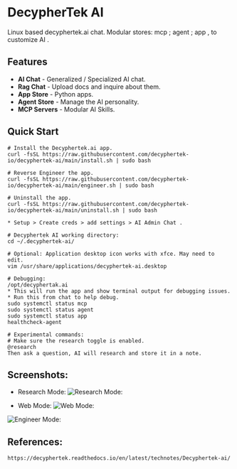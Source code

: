 # DecypherTek AI

Linux based decyphertek.ai chat. Modular stores: mcp ; agent ; app , to customize AI . 

## Features

- **AI Chat** - Generalized / Specialized AI chat.
- **Rag Chat** - Upload docs and inquire about them. 
- **App Store** - Python apps.
- **Agent Store** - Manage the AI personality.
- **MCP Servers** - Modular AI Skills.

## Quick Start
```
# Install the Decyphertek.ai app. 
curl -fsSL https://raw.githubusercontent.com/decyphertek-io/decyphertek-ai/main/install.sh | sudo bash

# Reverse Engineer the app.
curl -fsSL https://raw.githubusercontent.com/decyphertek-io/decyphertek-ai/main/engineer.sh | sudo bash

# Uninstall the app.
curl -fsSL https://raw.githubusercontent.com/decyphertek-io/decyphertek-ai/main/uninstall.sh | sudo bash

* Setup > Create creds > add settings > AI Admin Chat . 

# Decyphertek AI working directory:
cd ~/.decyphertek-ai/

# Optional: Application desktop icon works with xfce. May need to edit.
vim /usr/share/applications/decyphertek-ai.desktop

# Debugging:
/opt/decyphertak.ai 
* This will run the app and show terminal output for debugging issues.
* Run this from chat to help debug.
sudo systemctl status mcp
sudo systemctl status agent
sudo systemctl status app
healthcheck-agent

# Experimental commands:
# Make sure the research toggle is enabled.
@research
Then ask a question, AI will research and store it in a note. 
```

Screenshots:
-----------
* Research Mode:
![Research Mode:](https://raw.githubusercontent.com/decyphertek-io/configs/main/Logos/research.png)

* Web Mode:
![Web Mode:](https://raw.githubusercontent.com/decyphertek-io/configs/main/Logos/web.png)

![Engineer Mode:](https://github.com/decyphertek-io/configs/blob/main/Logos/reverse-engineer.png)

References:
-----------
```
https://decyphertek.readthedocs.io/en/latest/technotes/Decyphertek-ai/
```
